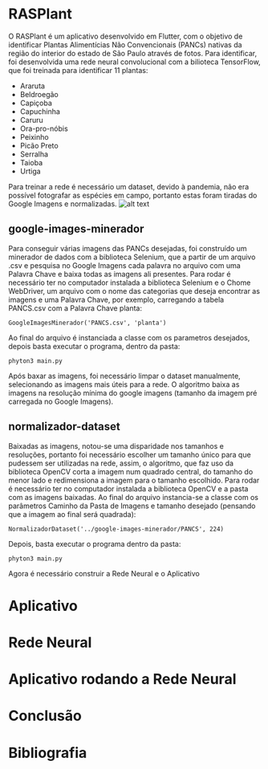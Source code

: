 # RASPlant

  O RASPlant é um aplicativo desenvolvido em Flutter, com o objetivo de identificar Plantas Alimentícias Não Convencionais (PANCs) nativas da região do interior do estado de São Paulo através de fotos. Para identificar, foi desenvolvida uma rede neural convolucional com a bilioteca TensorFlow, que foi treinada para identificar 11 plantas:
 * Araruta
 * Beldroegão
 * Capiçoba
 * Capuchinha
 * Caruru
 * Ora-pro-nóbis
 * Peixinho
 * Picão Preto
 * Serralha
 * Taioba
 * Urtiga
 
 Para treinar a rede é necessário um dataset, devido à pandemia, não era possível fotografar as espécies em campo, portanto estas foram tiradas do Google Imagens e normalizadas.
   ![alt text](https://github.com/matheoxz/identificacao-vegetal/blob/master/.imagens_readme/Screenshot%20from%202020-11-25%2019-29-52.png)

## google-images-minerador
  Para conseguir várias imagens das PANCs desejadas, foi construído um minerador de dados com a biblioteca Selenium, que a partir de um arquivo .csv e pesquisa no Google Imagens cada palavra no arquivo com uma Palavra Chave e baixa todas as imagens ali presentes.
  Para rodar é necessário ter no computador instalada a biblioteca Selenium e o Chome WebDriver, um arquivo com o nome das categorias que deseja encontrar as imagens e uma Palavra Chave, por exemplo, carregando a tabela PANCS.csv com a Palavra Chave planta:
  
    GoogleImagesMinerador('PANCS.csv', 'planta')
  
  Ao final do arquivo é instanciada a classe com os parametros desejados, depois basta executar o programa, dentro da pasta:
  
    phyton3 main.py
    
  Após baxar as imagens, foi necessário limpar o dataset manualmente, selecionando as imagens mais úteis para a rede. O algoritmo baixa as imagens na resolução mínima do google imagens (tamanho da imagem pré carregada no Google Imagens).
  
## normalizador-dataset
  Baixadas as imagens, notou-se uma disparidade nos tamanhos e resoluções, portanto foi necessário escolher um tamanho único para que pudessem ser utilizadas na rede, assim, o algoritmo, que faz uso da biblioteca OpenCV corta a imagem num quadrado central, do tamanho do menor lado e redimensiona a imagem para o tamanho escolhido.
    Para rodar é necessário ter no computador instalada a biblioteca OpenCV e a pasta com as imagens baixadas. Ao final do arquivo instancia-se a classe com os parâmetros Caminho da Pasta de Imagens e tamanho desejado (pensando que a imagem ao final será quadrada):
  
    NormalizadorDataset('../google-images-minerador/PANCS', 224)
  
  Depois, basta executar o programa dentro da pasta:
    
    phyton3 main.py
    
  Agora é necessário construir a Rede Neural e o Aplicativo
  
  # Aplicativo
  
  # Rede Neural
  
  # Aplicativo rodando a Rede Neural
  
  # Conclusão
  
  # Bibliografia
